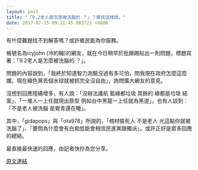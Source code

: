 ```yaml
---
layout: post
title: "「9.2老人是怎麼被洗腦的 ？」？鄉民這樣說。"
date: 2017-07-25 09:11:45.083721 +0800
---
```


有什麼難題找不到解答嗎？或許鄉民能為你服務。

帳號名為icyjohn (冷約翰)的網友，就在今日稍早於批踢踢貼出一則問題，標題寫著：「9.2老人是怎麼被洗腦的 ？」。

問題的內容說到，「我終於知道智力測驗沒過有多可怕，問我現在政府怎麼這麼爛，現在綠色黨丟個水球就被抓完全沒自由」，詢問廣大網友的意見。

沒想到回應陸續增多，有人說：「沒辦法護航 藍綠都垃圾 其餘的 綠都是垃圾 結案」、「一堆人一上任就現出原型 例如台中黑龍一上任就為黑道」，也有人談到：「不是老人被洗腦 是覺青還在睡」。

其中，「gidapops」與「ota978」所說的，「棺材裝死人 不是老人 光這點你就被洗腦了」、「要問為什麼會有白痴低能會相信民進黨跟獨派」，或許正好是眾多回應的總結。

最直接最快速的回應，由記者快抄為您分享。

<a href = "https://www.ptt.cc/bbs/Gossiping/M.1500936594.A.F38.html">原文連結</a>

